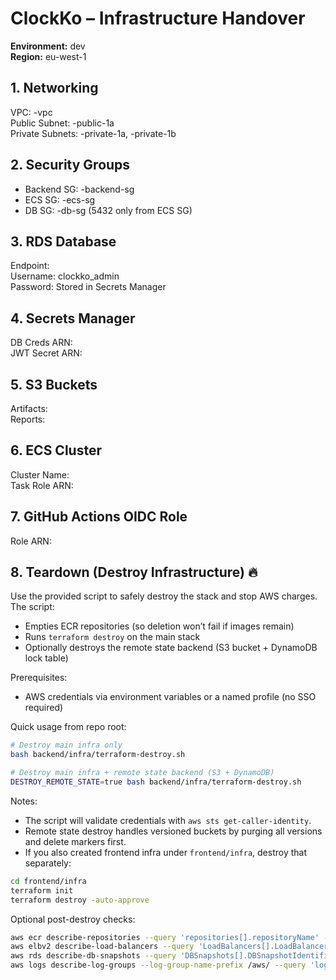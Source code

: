 # ClockKo – Infrastructure Handover

**Environment:** dev  
**Region:** eu-west-1  

## 1. Networking

VPC: -vpc  
Public Subnet: -public-1a  
Private Subnets: -private-1a, -private-1b

## 2. Security Groups

- Backend SG: -backend-sg  
- ECS SG: -ecs-sg  
- DB SG: -db-sg (5432 only from ECS SG)

## 3. RDS Database

Endpoint:   
Username: clockko_admin  
Password: Stored in Secrets Manager

## 4. Secrets Manager

DB Creds ARN:   
JWT Secret ARN: 

## 5. S3 Buckets

Artifacts:   
Reports: 

## 6. ECS Cluster

Cluster Name:   
Task Role ARN:   

## 7. GitHub Actions OIDC Role

Role ARN:   

## 8. Teardown (Destroy Infrastructure) 🔥

Use the provided script to safely destroy the stack and stop AWS charges. The script:
- Empties ECR repositories (so deletion won’t fail if images remain)
- Runs `terraform destroy` on the main stack
- Optionally destroys the remote state backend (S3 bucket + DynamoDB lock table)

Prerequisites:
- AWS credentials via environment variables or a named profile (no SSO required)

Quick usage from repo root:

```zsh
# Destroy main infra only
bash backend/infra/terraform-destroy.sh

# Destroy main infra + remote state backend (S3 + DynamoDB)
DESTROY_REMOTE_STATE=true bash backend/infra/terraform-destroy.sh
```

Notes:
- The script will validate credentials with `aws sts get-caller-identity`.
- Remote state destroy handles versioned buckets by purging all versions and delete markers first.
- If you also created frontend infra under `frontend/infra`, destroy that separately:

```zsh
cd frontend/infra
terraform init
terraform destroy -auto-approve
```

Optional post-destroy checks:

```zsh
aws ecr describe-repositories --query 'repositories[].repositoryName' --output text
aws elbv2 describe-load-balancers --query 'LoadBalancers[].LoadBalancerArn' --output text
aws rds describe-db-snapshots --query 'DBSnapshots[].DBSnapshotIdentifier' --output text
aws logs describe-log-groups --log-group-name-prefix /aws/ --query 'logGroups[].logGroupName' --output text
```
